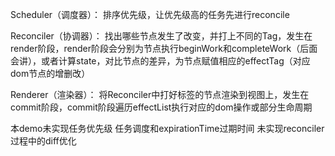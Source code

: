 Scheduler（调度器）： 排序优先级，让优先级高的任务先进行reconcile

Reconciler（协调器）： 找出哪些节点发生了改变，并打上不同的Tag，发生在render阶段，render阶段会分别为节点执行beginWork和completeWork（后面会讲），或者计算state，对比节点的差异，为节点赋值相应的effectTag（对应dom节点的增删改）

Renderer（渲染器）： 将Reconciler中打好标签的节点渲染到视图上，发生在commit阶段，commit阶段遍历effectList执行对应的dom操作或部分生命周期

本demo未实现任务优先级 任务调度和expirationTime过期时间 
未实现reconciler过程中的diff优化